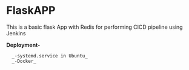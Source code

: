 # FlaskAPP
This is a basic flask App with Redis for performing CICD pipeline using Jenkins

**Deployment-**

      _-systemd.service in Ubuntu_ 
      _-Docker_
  
  
